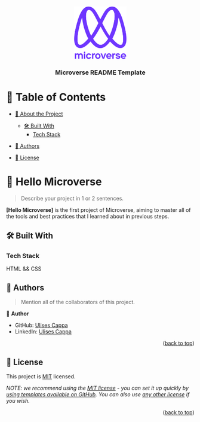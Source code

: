 <a name="readme-top"></a>


<div align="center">
  <!-- You are encouraged to replace this logo with your own! Otherwise you can also remove it. -->
  <img src="murple_logo.png" alt="logo" width="140"  height="auto" />
  <br/>

  <h3><b>Microverse README Template</b></h3>

</div>

<!-- TABLE OF CONTENTS -->

# 📗 Table of Contents

- [📖 About the Project](#about-project)
  - [🛠 Built With](#built-with)
    - [Tech Stack](#tech-stack)

- [👥 Authors](#authors)
- [📝 License](#license)

<!-- PROJECT DESCRIPTION -->

# 📖 Hello Microverse <a name="about-project"></a>

> Describe your project in 1 or 2 sentences.

**[Hello Microverse]** is the first project of Microverse, aiming to master all of the tools and best practices that I learned about in previous steps. 

## 🛠 Built With <a name="built-with"></a>

### Tech Stack <a name="tech-stack"></a>

HTML && CSS


<!-- Features -->









<!-- AUTHORS -->

## 👥 Authors <a name="authors"></a>

> Mention all of the collaborators of this project.

👤 **Author**

- GitHub: [Ulises Cappa](https://github.com/ulises2607)
- LinkedIn: [Ulises Cappa](https://linkedin.com/in/cesar-ulises-cappa-subelza/)



<p align="right">(<a href="#readme-top">back to top</a>)</p>

<!-- FUTURE FEATURES -->


<!-- LICENSE -->

## 📝 License <a name="license"></a>

This project is [MIT](./LICENSE) licensed.

_NOTE: we recommend using the [MIT license](https://choosealicense.com/licenses/mit/) - you can set it up quickly by [using templates available on GitHub](https://docs.github.com/en/communities/setting-up-your-project-for-healthy-contributions/adding-a-license-to-a-repository). You can also use [any other license](https://choosealicense.com/licenses/) if you wish._

<p align="right">(<a href="#readme-top">back to top</a>)</p>